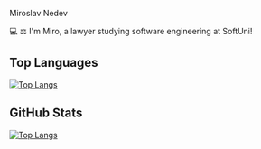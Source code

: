 Miroslav Nedev

💻 ⚖ I'm Miro, a lawyer studying software engineering at SoftUni!




## Top Languages

[![Top Langs](https://github-readme-stats.vercel.app/api/top-langs/?username=pylapp&layout=donut&langs_count=6&theme=dark)](https://github.com/Nedev-Miroslav/github-readme-stats)

## GitHub Stats

[![Top Langs](https://github-readme-stats.vercel.app/api?username=pylapp&show_icons=true&include_all_commits=true&theme=dark&layout=compact&rank_icon=github)](https://github.com/Nedev-Miroslav/github-readme-stats)




